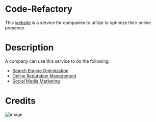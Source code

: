 # Code-Refactory
This [website](https://cmferracci.github.io/Code-Refactory/) is a service for companies to utilize to optimize their online presence.

# Description
A company can use this service to do the following:
* [Search Engine Optimization](https://cmferracci.github.io/Code-Refactory/#search-engine-optimization)
* [Online Reputation Management](https://cmferracci.github.io/Code-Refactory/#online-reputation-management)
* [Social Media Marketing](https://cmferracci.github.io/Code-Refactory/#social-media-marketing)

# Credits
![image](https://user-images.githubusercontent.com/95927968/148664498-e7177fc7-f0bb-41ef-be01-219adf75e00b.png)
